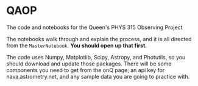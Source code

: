 # QAOP
The code and notebooks for the Queen's PHYS 315 Observing Project

The notebooks walk through and explain the process, and it is all directed from the `MasterNotebook`. **You should open up that first.**

The code uses Numpy, Matplotlib, Scipy, Astropy, and Photutils, so you should download and update those packages.
There will be some components you need to get from the onQ page; an api key for nava.astrometry.net, and any sample data you are going to practice with.
